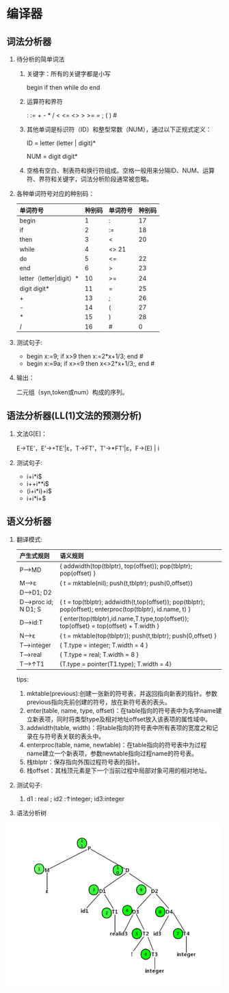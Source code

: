# 编译器

## 词法分析器
1. 待分析的简单词法
	1. 关键字：所有的关键字都是小写
        
        begin  if  then  while  do  end
    2. 运算符和界符
    
        :  :=  +  -  *  /  <  <=  <>  >  >=  =  ;  (  )  #
    3. 其他单词是标识符（ID）和整型常数（NUM），通过以下正规式定义：
    
    	ID = letter (letter | digit)*
    	
       NUM = digit digit*
    4. 空格有空白、制表符和换行符组成。空格一般用来分隔ID、NUM、运算符、界符和关键字，词法分析阶段通常被忽略。

2. 各种单词符号对应的种别码：

    单词符号 | 种别码 | 单词符号 | 种别码
    --- | --- | --- | ---
    begin | 1 | : | 17
    if | 2 | := | 18
    then | 3 | < | 20
    while | 4 | <>  21
    do | 5 | <= | 22
    end | 6 | > | 23
    letter（letter\|digit）* | 10 | >= | 24
    digit digit* | 11 | = | 25
    \+ | 13 | ; | 26
    \- | 14 | ( | 27
    \* | 15 | ) | 28
    / | 16 | # | 0

3. 测试句子:

    - begin x:=9; if x>9 then x:=2*x+1/3; end #
    - begin x:=9a; if x><9 then x<>2*x+1/3;, end #

4. 输出：
    
    二元组（syn,token或num）构成的序列。

## 语法分析器(LL(1)文法的预测分析)

1. 文法G[E]：

    E→TE’，E’→+TE’|ε，T→FT’，T’→*FT’|ε，F→(E) | i

2. 测试句子:

    - i+i*i$
    - i++i**i$
    - (i+i*i)+i$
    - i+i*i+$

## 语义分析器

1. 翻译模式:

    产生式规则 | 语义规则
    --- | ---
    P—>MD|{ addwidth(top(tblptr), top(offset)); pop(tblptr); pop(offset) }
    M—>ε | { t = mktable(nil); push(t,tblptr); push(0,offset)}
    D—>D1; D2 | 
    D—>proc id; N D1; S | { t = top(tblptr); addwidth(t,top(offset)); pop(tblptr); pop(offset); enterproc(top(tblptr), id.name, t) }
    D—>id:T | { enter(top(tblptr),id.name,T.type,top(offset)); top(offset) = top(offset) + T.width }
    N—>ε | { t = mktable(top(tblptr)); push(t,tblptr); push(0,offset) }
    T—>integer | { T.type = integer; T.width = 4 }
    T—>real | { T.type = real; T.width = 8 }
    T—>↑T1 | {T.type = pointer(T1.type); T.width = 4}

    tips:
    1. mktable(previous):创建一张新的符号表，并返回指向新表的指针。参数previous指向先前创建的符号，放在新符号表的表头。
    2. enter(table, name, type, offset)：在table指向的符号表中为名字name建立新表项，同时将类型type及相对地址offset放入该表项的属性域中。
    3. addwidth(table, width)：将table指向的符号表中所有表项的宽度之和记录在与符号表关联的表头中。
    4. enterproc(table, name, newtable)：在table指向的符号表中为过程name建立一个新表项，参数newtable指向过程name的符号表。
    5. 栈tblptr：保存指向外围过程符号表的指针。
    6. 栈offset：其栈顶元素是下一个当前过程中局部对象可用的相对地址。

2. 测试句子:
   1. d1 : real ; id2 :↑integer; id3:integer

3. 语法分析树

![语法分析树](syntax-analysis-tree.png)